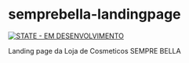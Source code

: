 # semprebella-landingpage

[![STATE - EM DESENVOLVIMENTO](https://img.shields.io/badge/STATE-EM_DESENVOLVIMENTO-green)](https://)

Landing page da Loja de Cosmeticos SEMPRE BELLA
